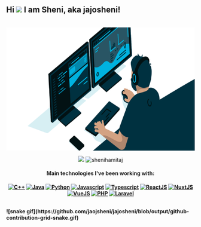 ## Hi <img src="https://media1.tenor.com/images/009f66861b8e128c7731f58de6266a80/tenor.gif" width="36"/> I am Sheni, aka jajosheni!

<p align="center">
</br>
<img src="https://raw.githubusercontent.com/jajosheni/jajosheni/main/ezgif.com-gif-maker.gif" align="center" width="815" height="330"/>
</p>
<p align="center">
  <img height=175 src = "https://github-readme-stats.vercel.app/api?username=jajosheni&show_icons=true&title_color=fff&icon_color=79ff97&text_color=9f9f9f&bg_color=151515">
  <img height=175 src = "https://github-readme-stats.vercel.app/api/top-langs?username=jajosheni&show_icons=true&title_color=fff&icon_color=79ff97&text_color=9f9f9f&bg_color=151515&line_height=27&locale=en&layout=compact" alt="shenihamitaj" />
</p>
 
<h4 align="center">Main technologies I've been working with:<h4>

<p align="center">
  <a href="https://en.wikipedia.org/wiki/C%2B%2B" target="_blank"><img title="C++" height="25" src="https://github.com/zumrudu-anka/zumrudu-anka/blob/master/images/cpp.svg"></a>
  <a href="https://www.java.com/en/" target="_blank"><img title="Java" height="25" src="https://github.com/zumrudu-anka/zumrudu-anka/blob/master/images/java-original.svg"></a>
  <a href="https://www.python.org/" target="_blank"><img title="Python" height="25" src="https://raw.githubusercontent.com/zumrudu-anka/zumrudu-anka/master/images/python-original.svg"></a>
  <a href="https://www.javascript.com/" target="_blank"><img title="Javascript" height="25" src="https://github.com/zumrudu-anka/zumrudu-anka/blob/master/images/javascript.svg"></code></a>
  <a href="https://www.typescriptlang.org/" target="_blank"><img title="Typescript" height="25" src="https://user-images.githubusercontent.com/74051388/115267781-3d1a9d80-a142-11eb-95ce-814b8d9e9df5.png"></a>
  <a href="https://reactjs.org/" target="_blank"><img title="ReactJS" height="25" src="https://raw.githubusercontent.com/zumrudu-anka/zumrudu-anka/master/images/react-original.svg"></a>
  <a href="https://nuxtjs.org/" target="_blank"><img title="NuxtJS" height="25" src="https://upload.wikimedia.org/wikipedia/commons/a/ae/Nuxt_logo.svg"></a>
  <a href="https://vuejs.org/" target="_blank"><img title="VueJS" height="25" src="https://upload.wikimedia.org/wikipedia/commons/9/95/Vue.js_Logo_2.svg"></a>
  <a href="https://www.php.net/" target="_blank"><img title="PHP" height="25" src="https://upload.wikimedia.org/wikipedia/commons/2/27/PHP-logo.svg"></a>
  <a href="https://laravel.com/" target="_blank"><img title="Laravel" height="25" src="https://cdn.worldvectorlogo.com/logos/laravel-2.svg"></a>
</p>
</br>
![snake gif](https://github.com/jaojsheni/jajosheni/blob/output/github-contribution-grid-snake.gif)
